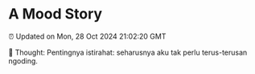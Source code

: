 # A Mood Story

⏰ Updated on Mon, 28 Oct 2024 21:02:20 GMT

💭 Thought: Pentingnya istirahat: seharusnya aku tak perlu terus-terusan ngoding.

